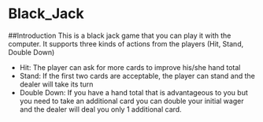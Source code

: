# Black_Jack

##Introduction
This is a black jack game that you can play it with the computer. It supports three kinds of actions from the players (Hit, Stand, Double Down)
  - Hit: The player can ask for more cards to improve his/she hand total
  - Stand: If the first two cards are acceptable, the player can stand and the dealer will take its turn
  - Double Down: If you have a hand total that is advantageous to you but you need to take an additional card you can double your initial wager and the dealer will deal you only 1 additional card.
